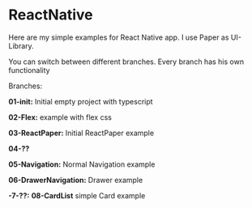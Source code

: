 # ReactNative

Here are my simple examples for React Native app. I use Paper as UI-Library.

You can switch between different branches. Every branch has his own functionality

Branches:

**01-init:** Initial empty project with typescript

**02-Flex:** example with flex css

**03-ReactPaper:** Initial ReactPaper example

**04-??**

**05-Navigation:** Normal Navigation example

**06-DrawerNavigation:** Drawer example

**-7-??:**
**08-CardList** simple Card example
